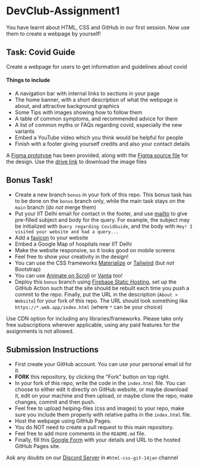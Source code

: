 # DevClub-Assignment1

You have learnt about HTML, CSS and GitHub in our first session. Now use them to create a webpage by yourself!

## Task: Covid Guide
Create a webpage for users to get information and guidelines about covid
#### Things to include
- A navigation bar with internal links to sections in your page
- The home banner, with a short description of what the webpage is about, and attractive background graphics
- Some Tips with images showing how to follow them
- A table of common symptoms, and recommended advice for them
- A list of common myths or FAQs regarding covid, especially the new variants
- Embed a YouTube video which you think would be helpful for people
- Finish with a footer giving yourself credits and also your contact details

A [Figma prototype](https://www.figma.com/proto/12aCPysPYYkU0YrhjdOS7e/CovidGuide) has been provided, along with the [Figma source file](https://www.figma.com/file/12aCPysPYYkU0YrhjdOS7e/CovidGuide) for the design. Use the [drive link](https://csciitd-my.sharepoint.com/:f:/g/personal/tt1201099_iitd_ac_in/EtUO6IwxaxNLkX_5PQQisZYBYjcEJP6sAed_DZI2evf3NQ?e=M8xTKO) to download the image files

## Bonus Task!
- Create a new branch `bonus` in your fork of this repo. This bonus task has to be done on the `bonus` branch only, while the main task stays on the `main` branch (do *not* merge them)
- Put your IIT Delhi email for contact in the footer, and use [mailto](https://en.wikipedia.org/wiki/Mailto) to give pre-filled subject and body for the query. For example, the subject may be initialized with `Query regarding CovidGuide`, and the body with `Hey! I visited your website and had a query...`
- Add a [favicon](https://en.wikipedia.org/wiki/Favicon) to your website
- Embed a Google Map of hospitals near IIT Delhi
- Make the website responsive, so it looks good on mobile screens
- Feel free to show your creativity in the design!
- You can use the CSS frameworks [Materialize](https://materializecss.com/) or [Tailwind](https://tailwindui.com/) (but *not* Bootstrap)
- You can use [Animate on Scroll](https://michalsnik.github.io/aos/) or [Vanta](https://www.vantajs.com/) too!
- Deploy this `bonus` branch using [Firebase Static Hosting](https://firebase.google.com/docs/hosting/github-integration), set up the GitHub Action such that the site should be rebuilt each time you push a commit to the repo. Finally, put the URL in the description (`About > Website`) for your fork of this repo. The URL should look something like `https://*.web.app/index.html` (where `*` can be your choice)

Use CDN option for including any libraries/frameworks. 
Please take only free subscriptions wherever applicable, using any paid features for the assignments is not allowed.

## Submission Instructions
- First create your GitHub account. You can use your personal email id for it.
- **FORK** this repository, by clicking the "Fork" button on top right.
- In your fork of this repo, write the code in the `index.html` file. You can choose to either edit it directly on GitHub website, or maybe download it, edit on your machine and then upload, or maybe clone the repo, make changes, commit and then push.
- Feel free to upload helping-files (css and images) to your repo, make sure you include them properly with relative paths in the `index.html` file.
- Host the webpage using GitHub Pages.
- You do NOT need to create a pull request to this main repository.
- Feel free to add more comments in the `README.md` file.
- Finally, fill this [Google Form](https://forms.gle/zgLhpp4ptMas77yQ6) with your details and URL to the hosted GitHub Pages site.

Ask any doubts on our [Discord Server](https://discord.gg/Hedc9gw3Ar) in `#html-css-git-14jan` channel
